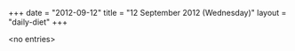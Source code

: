 +++
date = "2012-09-12"
title = "12 September 2012 (Wednesday)"
layout = "daily-diet"
+++


\<no entries\>

